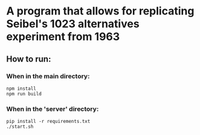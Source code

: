 # A program that allows for replicating Seibel's 1023 alternatives experiment from 1963

## How to run:
### When in the main directory:
```
npm install
npm run build
```
### When in the 'server' directory:
```
pip install -r requirements.txt
./start.sh
```